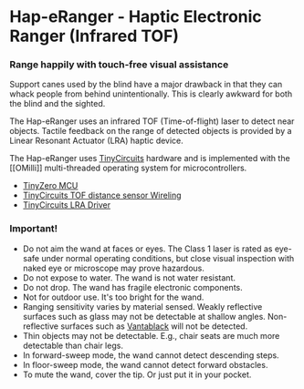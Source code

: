 # Hap-eRanger - Haptic Electronic Ranger (Infrared TOF)
### Range happily with touch-free visual assistance
Support canes used by the blind have a major drawback in that
they can whack people from behind unintentionally.  This is clearly
awkward for both the blind and the sighted.

The Hap-eRanger uses an infrared TOF (Time-of-flight) laser 
to detect near objects.
Tactile feedback on the range of detected objects is provided by
a Linear Resonant Actuator (LRA) haptic device.

The Hap-eRanger uses [TinyCircuits](https://tinycircuits.com) hardware
and is implemented with the [[OMilli]] multi-threaded operating system
for microcontrollers.

* [TinyZero MCU](https://tinycircuits.com/products/tinyzero-processor)
* [TinyCircuits TOF distance sensor Wireling](https://tinycircuits.com/products/tof-distance-sensor-wireling-vl53l0x)
* [TinyCircuits LRA Driver](https://tinycircuits.com/products/lra-wireling-drv2605)

### Important!

* Do not aim the wand at faces or eyes. The Class 1 laser is rated as eye-safe 
  under normal operating conditions, but close visual inspection with naked eye
  or microscope may prove hazardous.
* Do not expose to water. The wand is not water resistant.
* Do not drop. The wand has fragile electronic components.
* Not for outdoor use. It's too bright for the wand.
* Ranging sensitivity varies by material sensed. Weakly reflective surfaces
  such as glass may not be detectable at shallow angles.
  Non-reflective surfaces such as 
  [Vantablack](https://en.wikipedia.org/wiki/Vantablack) will not be 
  detected.
* Thin objects may not be detectable. E.g., chair seats are 
  much more detectable than chair legs. 
* In forward-sweep mode, the wand cannot detect descending steps.
* In floor-sweep mode, the wand cannot detect forward obstacles.
* To mute the wand, cover the tip. Or just put it in your pocket.
